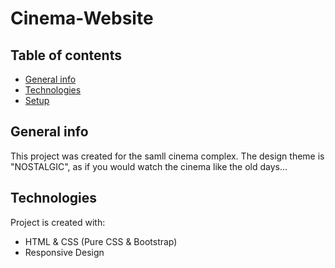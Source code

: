 # Cinema-Website

## Table of contents
* [General info](#general-info)
* [Technologies](#technologies)
* [Setup](#setup)

## General info
This project was created for the samll cinema complex.
The design theme is "NOSTALGIC", as if you would watch the cinema like the old days...
	
## Technologies
Project is created with:
* HTML & CSS (Pure CSS & Bootstrap)
* Responsive Design
